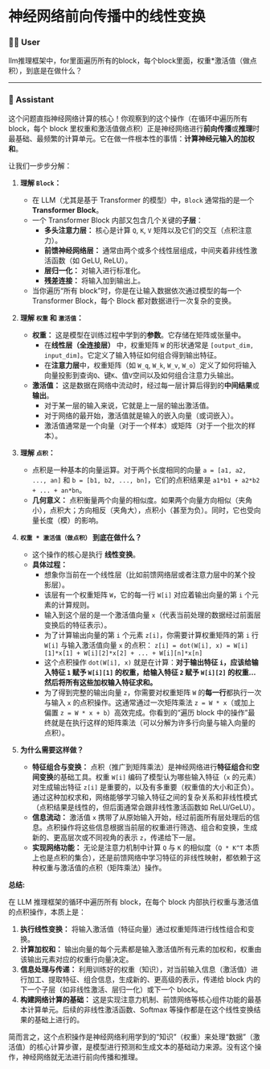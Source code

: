 # 神经网络前向传播中的线性变换

### 🧑‍💻 User

llm推理框架中，for里面遍历所有的block，每个block里面，权重*激活值（做点积），到底是在做什么？

---

### 🤖 Assistant

这个问题直指神经网络计算的核心！你观察到的这个操作（在循环中遍历所有 block，每个 block 里权重和激活值做点积）正是神经网络进行**前向传播**或**推理**时最基础、最频繁的计算单元。它在做一件根本性的事情：**计算神经元输入的加权和**。

让我们一步步分解：

1.  **理解 `Block`：**
    *   在 LLM（尤其是基于 Transformer 的模型）中，`Block` 通常指的是一个 **Transformer Block**。
    *   一个 Transformer Block 内部又包含几个关键的**子层**：
        *   **多头注意力层：** 核心是计算 `Q`, `K`, `V` 矩阵以及它们的交互（点积注意力）。
        *   **前馈神经网络层：** 通常由两个或多个线性层组成，中间夹着非线性激活函数（如 GeLU, ReLU）。
        *   **层归一化：** 对输入进行标准化。
        *   **残差连接：** 将输入加到输出上。
    *   当你遍历“所有 block”时，你是在让输入数据依次通过模型的每一个 Transformer Block，每个 Block 都对数据进行一次复杂的变换。

2.  **理解 `权重` 和 `激活值`：**
    *   **权重：** 这是模型在训练过程中学到的**参数**。它存储在矩阵或张量中。
        *   在**线性层（全连接层）** 中，权重矩阵 `W` 的形状通常是 `[output_dim, input_dim]`。它定义了输入特征如何组合得到输出特征。
        *   在**注意力层**中，权重矩阵（如 `W_q`, `W_k`, `W_v`, `W_o`）定义了如何将输入向量投影到查询`Q`、键`K`、值`V`空间以及如何组合注意力头输出。
    *   **激活值：** 这是数据在网络中流动时，经过每一层计算后得到的**中间结果**或**输出**。
        *   对于某一层的输入来说，它就是上一层的输出激活值。
        *   对于网络的最开始，激活值就是输入的嵌入向量（或词嵌入）。
        *   激活值通常是一个向量（对于一个样本）或矩阵（对于一个批次的样本）。

3.  **理解 `点积`：**
    *   点积是一种基本的向量运算。对于两个长度相同的向量 `a = [a1, a2, ..., an]` 和 `b = [b1, b2, ..., bn]`，它们的点积结果是 `a1*b1 + a2*b2 + ... + an*bn`。
    *   **几何意义：** 点积衡量两个向量的相似度。如果两个向量方向相似（夹角小），点积大；方向相反（夹角大），点积小（甚至为负）。同时，它也受向量长度（模）的影响。

4.  **`权重 * 激活值（做点积）` 到底在做什么？**
    *   这个操作的核心是执行 **线性变换**。
    *   **具体过程：**
        *   想象你当前在一个线性层（比如前馈网络层或者注意力层中的某个投影层）。
        *   该层有一个权重矩阵 `W`，它的每一行 `W[i]` 对应着输出向量的第 `i` 个元素的计算规则。
        *   输入到这个层的是一个激活值向量 `x`（代表当前处理的数据经过前面层变换后的特征表示）。
        *   为了计算输出向量的第 `i` 个元素 `z[i]`，你需要计算权重矩阵的第 `i` 行 `W[i]` 与输入激活值向量 `x` 的点积：
            `z[i] = dot(W[i], x) = W[i][1]*x[1] + W[i][2]*x[2] + ... + W[i][n]*x[n]`
        *   这个点积操作 `dot(W[i], x)` 就是在计算：**对于输出特征 `i`，应该给输入特征 `1` 赋予 `W[i][1]` 的权重，给输入特征 `2` 赋予 `W[i][2]` 的权重... 然后将所有这些加权输入特征求和。**
        *   为了得到完整的输出向量 `z`，你需要对权重矩阵 `W` 的**每一行**都执行一次与输入 `x` 的点积操作。这通常通过一次矩阵乘法 `z = W * x`（或加上偏置 `z = W * x + b`）高效完成。你看到的“遍历 block 中的操作”最终就是在执行这样的矩阵乘法（可以分解为许多行向量与输入向量的点积）。

5.  **为什么需要这样做？**
    *   **特征组合与变换：** 点积（推广到矩阵乘法）是神经网络进行**特征组合**和**空间变换**的基础工具。权重 `W[i]` 编码了模型认为哪些输入特征（`x` 的元素）对生成输出特征 `z[i]` 是重要的，以及有多重要（权重值的大小和正负）。通过这种加权求和，网络能够学习输入特征之间的复杂关系和非线性模式（点积结果是线性的，但后面通常会跟非线性激活函数如 ReLU/GeLU）。
    *   **信息流动：** 激活值 `x` 携带了从原始输入开始，经过前面所有层处理后的信息。点积操作将这些信息根据当前层的权重进行筛选、组合和变换，生成新的、更高层次或不同视角的表示 `z`，传递给下一层。
    *   **实现网络功能：** 无论是注意力机制中计算 `Q` 与 `K` 的相似度（`Q * K^T` 本质上也是点积的集合），还是前馈网络中学习特征的非线性映射，都依赖于这种权重与激活值的点积（矩阵乘法）操作。

**总结:**

在 LLM 推理框架的循环中遍历所有 block，在每个 block 内部执行权重与激活值的点积操作，本质上是：

1.  **执行线性变换：** 将输入激活值（特征向量）通过权重矩阵进行线性组合和变换。
2.  **计算加权和：** 输出向量的每个元素都是输入激活值所有元素的加权和，权重由该输出元素对应的权重行向量决定。
3.  **信息处理与传递：** 利用训练好的权重（知识），对当前输入信息（激活值）进行加工、提取特征、组合信息，生成新的、更高级的表示，传递给 block 内的下一个子层（如非线性激活、层归一化）或下一个 block。
4.  **构建网络计算的基础：** 这是实现注意力机制、前馈网络等核心组件功能的最基本计算单元。后续的非线性激活函数、Softmax 等操作都是在这个线性变换结果的基础上进行的。

简而言之，这个点积操作是神经网络利用学到的“知识”（权重）来处理“数据”（激活值）的核心计算步骤，是模型进行预测和生成文本的基础动力来源。没有这个操作，神经网络就无法进行前向传播和推理。